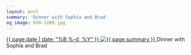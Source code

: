 ```yaml
---
layout: post
summary: 'Dinner with Sophia and Brad'
og_image: 930-1280.jpg
---
```


<p>
 <time>
  <a href="/930">
   {{ page.date | date: "%B %-d, %Y" }}
  </a>
 </time>
 <a href="/930">
  <img alt="{{ page.summary }}" sizes="(min-width: 700px) 50vw, calc(100vw - 2rem)" src="{{ site.assets_url }}/930-640.jpg" srcset="{{ site.assets_url }}/930-320.jpg 320w, {{ site.assets_url }}/930-640.jpg 640w, {{ site.assets_url }}/930-960.jpg 960w, {{ site.assets_url }}/930-1280.jpg 1280w"/>
 </a>
 <span>
  Dinner with Sophia and Brad
 </span>
</p>
